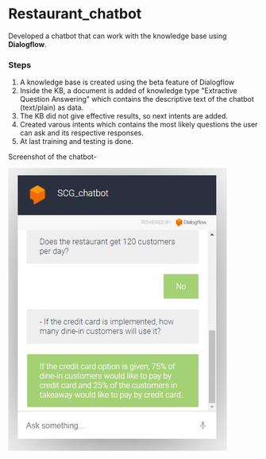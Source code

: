 # Restaurant_chatbot

Developed a chatbot that can work with the knowledge base using <b>Dialogflow</b>. 

### Steps 
1. A knowledge base is created using the beta feature of Dialogflow 
2. Inside the KB, a document is added of knowledge type "Extractive Question Answering" which contains the descriptive text of the chatbot (text/plain) as data.
3. The KB did not give effective results, so next intents are added.
4. Created varous intents which contains the most likely questions the user can ask and its respective responses. 
5. At last training and testing is done.

Screenshot of the chatbot- 

![alt text](chatbot_eg.JPG)
